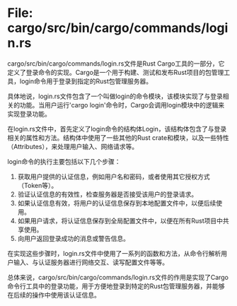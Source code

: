 # File: cargo/src/bin/cargo/commands/login.rs

cargo/src/bin/cargo/commands/login.rs文件是Rust Cargo工具的一部分，它定义了登录命令的实现。Cargo是一个用于构建、测试和发布Rust项目的包管理工具，login命令用于登录到指定的Rust包管理服务器。

具体地说，login.rs文件包含了一个叫做login的命令模块，该模块实现了与登录相关的功能。当用户运行'cargo login'命令时，Cargo会调用login模块中的逻辑来实现登录功能。

在login.rs文件中，首先定义了login命令的结构体Login，该结构体包含了与登录相关的属性和方法。结构体中使用了一些其他的Rust crate和模块，以及一些特性（Attributes），来处理用户输入、网络请求等。

login命令的执行主要包括以下几个步骤：

1. 获取用户提供的认证信息，例如用户名和密码，或者使用其它授权方式（Token等）。
2. 验证认证信息的有效性，检查服务器是否接受该用户的登录请求。
3. 如果认证信息有效，将用户的认证信息保存到本地配置文件中，以便后续使用。
4. 如果用户请求，将认证信息保存到全局配置文件中，以便在所有Rust项目中共享使用。
5. 向用户返回登录成功的消息或警告信息。

在实现这些步骤时，login.rs文件中使用了一系列的函数和方法，从命令行解析用户输入、与认证服务器进行网络交互、读写配置文件等等。

总体来说，cargo/src/bin/cargo/commands/login.rs文件的作用是实现了Cargo命令行工具中的登录功能，用于方便地登录到特定的Rust包管理服务器，并能够在后续的操作中使用该认证信息。


